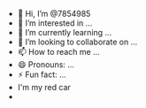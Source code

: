 - 👋 Hi, I’m @7854985
- 👀 I’m interested in ...
- 🌱 I’m currently learning ...
- 💞️ I’m looking to collaborate on ...
- 📫 How to reach me ...
- 😄 Pronouns: ...
- ⚡ Fun fact: ...
- I'm my red car
- 
<!---
7854985/7854985 is a ✨ special ✨ repository because its `README.md` (this file) appears on your GitHub profile.
You can click the Preview link to take a look at your changes.
--->
